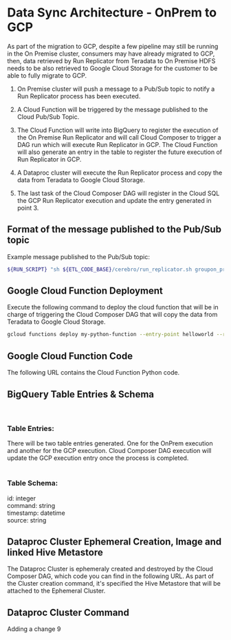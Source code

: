 # Data Sync Architecture - OnPrem to GCP

As part of the migration to GCP, despite a few pipeline may still be running in the On Premise cluster, consumers may have already migrated to GCP, then, data retrieved by Run Replicator from Teradata to On Premise HDFS needs to be also retrieved to Google Cloud Storage for the customer to be able to fully migrate to GCP. 

1. On Premise cluster will push a message to a Pub/Sub topic to notify a Run Replicator process has been executed.

2. A Cloud Function will be triggered by the message published to the Cloud Pub/Sub Topic.

3. The Cloud Function will write into BigQuery to register the execution of the On Premise Run Replicator and will call Cloud Composer to trigger a DAG run which will execute Run Replicator in GCP. The Cloud Function will also generate an entry in the table to register the future execution of Run Replicator in GCP.

4. A Dataproc cluster will execute the Run Replicator process and copy the data from Teradata to Google Cloud Storage.

5. The last task of the Cloud Composer DAG will register in the Cloud SQL the GCP Run Replicator execution and update the entry generated in point 3.

## Format of the message published to the Pub/Sub topic

Example message published to the Pub/Sub topic:
```bash
${RUN_SCRIPT} "sh ${ETL_CODE_BASE}/cerebro/run_replicator.sh groupon_production im_brand_list"
```

## Google Cloud Function Deployment

Execute the following command to deploy the cloud function that will be in charge of triggering the Cloud Composer DAG that will copy the data from Teradata to Google Cloud Storage.

```bash
gcloud functions deploy my-python-function --entry-point helloworld --runtime python37 --trigger-http --allow-unauthenticated --serviceaccount=aaa@google.com
```

## Google Cloud Function Code

The following URL contains the Cloud Function Python code.

## BigQuery Table Entries & Schema
<br />

### Table Entries:
There will be two table entries generated. One for the OnPrem execution and another for the GCP execution. Cloud Composer DAG execution will update the GCP execution entry once the process is completed.  
<br />

### Table Schema:
id: integer   
command: string   
timestamp: datetime   
source: string   

## Dataproc Cluster Ephemeral Creation, Image and linked Hive Metastore

The Dataproc Cluster is ephemeraly created and destroyed by the Cloud Composer DAG, which code you can find in the following URL. As part of the Cluster creation command, it's specified the Hive Metastore that will be attached to the Ephemeral Cluster.

## Dataproc Cluster Command
Adding a change 9



